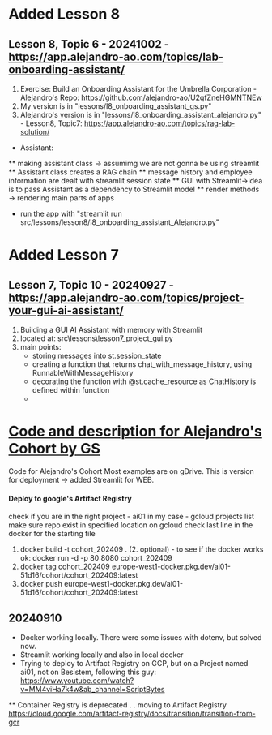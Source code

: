# Added Lesson 8

## Lesson 8, Topic 6 - 20241002 - https://app.alejandro-ao.com/topics/lab-onboarding-assistant/

1. Exercise: Build an Onboarding Assistant for the Umbrella Corporation - Alejandro's Repo: https://github.com/alejandro-ao/U2qfZneHGMNTNEw
2. My version is in "lessons/l8_onboarding_assistant_gs.py"
3. Alejandro's version is in "lessons/l8_onboarding_assistant_alejandro.py" - Lesson8, Topic7: https://app.alejandro-ao.com/topics/rag-lab-solution/

- Assistant:

** making assistant class -> assumimg we are not gonna be using streamlit
** Assistant class creates a RAG chain
** message history and employee information are dealt with streamlit session state
** GUI with Streamlit->idea is to pass Assistant as a dependency to Streamlit model
\*\* render methods -> rendering main parts of apps

- run the app with "streamlit run src/lessons/lesson8/l8_onboarding_assistant_Alejandro.py"

# Added Lesson 7

## Lesson 7, Topic 10 - 20240927 - https://app.alejandro-ao.com/topics/project-your-gui-ai-assistant/

1.  Building a GUI AI Assistant with memory with Streamlit
2.  located at: src\lessons\lesson7_project_gui.py
3.  main points:
    - storing messages into st.session_state
    - creating a function that returns chat_with_message_history, using RunnableWithMessageHistory
    - decorating the function with @st.cache_resource as ChatHistory is defined within function
    -

# [Code and description for Alejandro's Cohort by GS](https://course.alejandro-ao.com/)

Code for Alejandro's Cohort
Most examples are on gDrive.
This is version for deployment -> added Streamlit for WEB.

#### Deploy to google's Artifact Registry

check if you are in the right project - ai01 in my case -
gcloud projects list
make sure repo exist in specified location on gcloud
check last line in the docker for the starting file

1. docker build -t cohort_202409 .
   (2. optional) - to see if the docker works ok: docker run -d -p 80:8080 cohort_202409
2. docker tag cohort_202409 europe-west1-docker.pkg.dev/ai01-51d16/cohort/cohort_202409:latest
3. docker push europe-west1-docker.pkg.dev/ai01-51d16/cohort/cohort_202409:latest

## 20240910

- Docker working locally. There were some issues with dotenv, but solved now.
- Streamlit working locally and also in local docker
- Trying to deploy to Artifact Registry on GCP, but on a Project named ai01, not on Besistem, following this guy: https://www.youtube.com/watch?v=MM4viHa7k4w&ab_channel=ScriptBytes

\*\* Container Registry is deprecated . . moving to Artifact Registry
https://cloud.google.com/artifact-registry/docs/transition/transition-from-gcr
